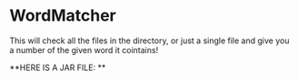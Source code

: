 # WordMatcher
This will check all the files in the directory, or just a single file and give you a number of the given word it cointains!

**HERE IS A JAR FILE: **
